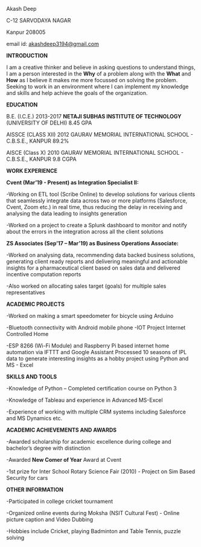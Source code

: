 
Akash Deep

C-12 SARVODAYA NAGAR

Kanpur 208005

email id: akashdeep3194@gmail.com

**INTRODUCTION**

I am a creative thinker and believe in asking questions to understand things, I am a person interested in the **Why** of a problem along with the **What** and **How** as I believe it makes me more focussed on solving the problem.
Seeking to work in an environment where I can implement my knowledge and skills and help achieve the goals of the organization.

**EDUCATION**

B.E. (I.C.E.) 2013-2017 **NETAJI SUBHAS INSTITUTE OF TECHNOLOGY** (UNIVERSITY OF DELHI) 8.45 GPA

AISSCE (CLASS XII) 2012 GAURAV MEMORIAL INTERNATIONAL SCHOOL - C.B.S.E., KANPUR 89.2%

AISCE (Class X) 2010 GAURAV MEMORIAL INTERNATIONAL SCHOOL - C.B.S.E., KANPUR 9.8 CGPA




**WORK EXPERIENCE**

**Cvent (Mar’19 - Present) as Integration Specialist II:**

-Working on ETL tool (Scribe Online) to develop solutions for various clients that seamlessly integrate data across two or more platforms (Salesforce, Cvent, Zoom etc.) in real time, thus reducing the delay in receiving and analysing the data leading to insights generation

-Worked on a project to create a Splunk dashboard to monitor and notify about the errors in the integration across all the client solutions

**ZS Associates (Sep’17 – Mar’19) as Business Operations Associate:**

-Worked on analysing data, recommending data backed business solutions, generating client ready reports and delivering meaningful and actionable insights for a pharmaceutical client based on sales data and delivered incentive computation reports

-Also worked on allocating sales target (goals) for multiple sales representatives

**ACADEMIC PROJECTS**

-Worked on making a smart speedometer for bicycle using Arduino

-Bluetooth connectivity with Android mobile phone
-IOT Project Internet Controlled Home

-ESP 8266 (Wi-Fi Module) and Raspberry Pi based internet home automation via IFTTT and Google Assistant
Processed 10 seasons of IPL data to generate interesting insights as a hobby project using Python and MS - Excel

**SKILLS AND TOOLS**

-Knowledge of Python – Completed certification course on Python 3

-Knowledge of Tableau and experience in Advanced MS-Excel

-Experience of working with multiple CRM systems including Salesforce and MS Dynamics etc.

**ACADEMIC ACHIEVEMENTS AND AWARDS**

-Awarded scholarship for academic excellence during college and bachelor’s degree with distinction

-Awarded **New Comer of Year** Award at Cvent

-1st prize for Inter School Rotary Science Fair (2010) - Project on Sim Based Security for cars

**OTHER INFORMATION**

-Participated in college cricket tournament

-Organized online events during Moksha (NSIT Cultural Fest) - Online picture caption and Video Dubbing

-Hobbies include Cricket, playing Badminton and Table Tennis, puzzle solving

